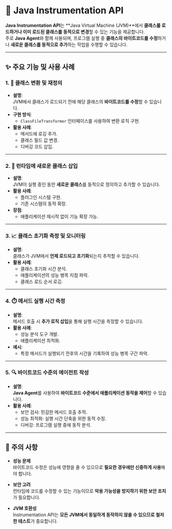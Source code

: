 # 🚀 Java Instrumentation API

**Java Instrumentation API**는 **Java Virtual Machine (JVM)**에서 **클래스를 로드하거나 이미 로드된 클래스를 동적으로 변경**할 수 있는 기능을 제공합니다.  
주로 **Java Agent**와 함께 사용되며, 프로그램 실행 중 **클래스의 바이트코드를 수정**하거나 **새로운 클래스를 동적으로 추가**하는 작업을 수행할 수 있습니다.

---

## ✨ 주요 기능 및 사용 사례

### 1. 🔄 **클래스 변환 및 재정의**
- **설명**:  
  JVM에서 클래스가 로드되기 전에 해당 클래스의 **바이트코드를 수정**할 수 있습니다.
- **구현 방식**:  
  - `ClassFileTransformer` 인터페이스를 사용하여 변환 로직 구현.
- **활용 사례**:
  - 메서드에 로깅 추가.
  - 클래스 필드 값 변경.
  - 디버깅 코드 삽입.

---

### 2. 🧩 **런타임에 새로운 클래스 삽입**
- **설명**:  
  JVM이 실행 중인 동안 **새로운 클래스**를 동적으로 정의하고 추가할 수 있습니다.
- **활용 사례**:
  - 플러그인 시스템 구현.
  - 기존 시스템의 동적 확장.
- **장점**:
  - 애플리케이션 재시작 없이 기능 확장 가능.

---

### 3. 📈 **클래스 초기화 측정 및 모니터링**
- **설명**:  
  클래스가 JVM에서 **언제 로드되고 초기화**되는지 추적할 수 있습니다.
- **활용 사례**:
  - 클래스 초기화 시간 분석.
  - 애플리케이션의 성능 병목 지점 파악.
  - 클래스 로드 순서 로깅.

---

### 4. ⏱️ **메서드 실행 시간 측정**
- **설명**:  
  메서드 호출 시 **추가 로직 삽입**을 통해 실행 시간을 측정할 수 있습니다.
- **활용 사례**:
  - 성능 분석 도구 개발.
  - 애플리케이션 최적화.
- **예시**:
  - 특정 메서드가 실행되기 전후의 시간을 기록하여 성능 병목 구간 파악.

---

### 5. 🔍 **바이트코드 수준의 에이전트 작성**
- **설명**:  
  **Java Agent**를 사용하여 **바이트코드 수준에서 애플리케이션 동작을 제어**할 수 있습니다.
- **활용 사례**:
  - 보안 검사: 민감한 메서드 호출 추적.
  - 성능 최적화: 실행 시간 단축을 위한 동적 수정.
  - 디버깅: 프로그램 실행 중에 동작 분석.
 
---

## 📌 주의 사항

- **성능 문제**  
  바이트코드 수정은 성능에 영향을 줄 수 있으므로 **필요한 경우에만 신중하게 사용**해야 합니다.

- **보안 고려**  
  런타임에 코드를 수정할 수 있는 기능이므로 **악용 가능성을 방지하기 위한 보안 조치**가 필요합니다.

- **JVM 호환성**  
  Instrumentation API는 **모든 JVM에서 동일하게 동작하지 않을 수 있으므로 철저한 테스트**가 중요합니다.
